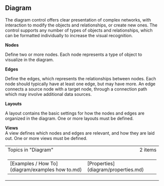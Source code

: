 ## Diagram

The diagram control offers clear presentation of complex networks, with interaction to modify the objects and relationships, or create new ones. The control supports any number of types of objects and relationships, which can be formatted individually to increase the visual recognition.

**Nodes**

Define two or more nodes. Each node represents a type of object to visualize in the diagram.

**Edges**

Define the edges, which represents the relationships between nodes. Each node should typically have at least one edge, but may have more. An edge connects a source node with a target node, through a connection path which may involve additional data sources.

**Layouts**

A layout contains the basic settings for how the nodes and edges are organized in the diagram. One or more layouts must be defined.  

**Views**  
A view defines which nodes and edges are relevant, and how they are laid out. One or more views must be defined.

<table cellpadding="0" cellspacing="0" width="100%" class="cdclvSuggestTable">

<tbody>

<tr>

<td width="100%" class="cdclvSuggestTitle">Topics in "Diagram"</td>

<td class="cdclvSuggestTitle"><nobr>2 items</nobr></td>

</tr>

<tr>

<td class="cdclvCategoryCont" colspan="2">

<table cellpadding="0" cellspacing="0" width="100%">

<tbody>

<tr>

<td valign="top" class="cdclvCategoryCol1">[Examples / How To](diagram/examples  how to.md)</td>

<td valign="top" class="cdclvCategoryCol2">[Properties](diagram/properties.md)</td>

</tr>

</tbody>

</table>

</td>

</tr>

</tbody>

</table>